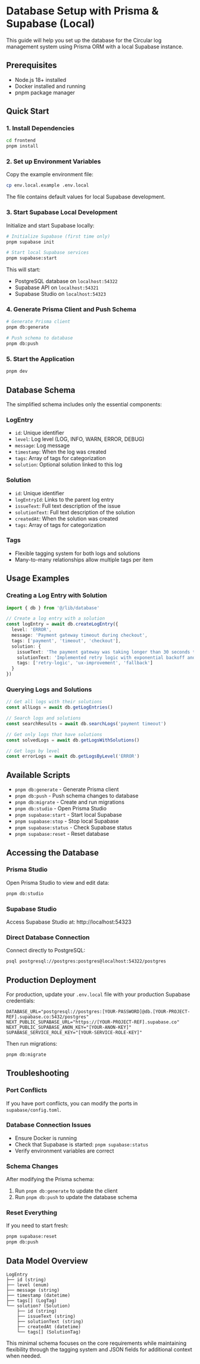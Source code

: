 # Database Setup with Prisma & Supabase (Local)

This guide will help you set up the database for the Circular log management system using Prisma ORM with a local Supabase instance.

## Prerequisites

- Node.js 18+ installed
- Docker installed and running
- pnpm package manager

## Quick Start

### 1. Install Dependencies

```bash
cd frontend
pnpm install
```

### 2. Set up Environment Variables

Copy the example environment file:

```bash
cp env.local.example .env.local
```

The file contains default values for local Supabase development.

### 3. Start Supabase Local Development

Initialize and start Supabase locally:

```bash
# Initialize Supabase (first time only)
pnpm supabase init

# Start local Supabase services
pnpm supabase:start
```

This will start:
- PostgreSQL database on `localhost:54322`
- Supabase API on `localhost:54321`
- Supabase Studio on `localhost:54323`

### 4. Generate Prisma Client and Push Schema

```bash
# Generate Prisma client
pnpm db:generate

# Push schema to database
pnpm db:push
```

### 5. Start the Application

```bash
pnpm dev
```

## Database Schema

The simplified schema includes only the essential components:

### LogEntry
- `id`: Unique identifier
- `level`: Log level (LOG, INFO, WARN, ERROR, DEBUG)
- `message`: Log message
- `timestamp`: When the log was created
- `tags`: Array of tags for categorization
- `solution`: Optional solution linked to this log

### Solution
- `id`: Unique identifier
- `logEntryId`: Links to the parent log entry
- `issueText`: Full text description of the issue
- `solutionText`: Full text description of the solution
- `createdAt`: When the solution was created
- `tags`: Array of tags for categorization

### Tags
- Flexible tagging system for both logs and solutions
- Many-to-many relationships allow multiple tags per item

## Usage Examples

### Creating a Log Entry with Solution

```typescript
import { db } from '@/lib/database'

// Create a log entry with a solution
const logEntry = await db.createLogEntry({
  level: 'ERROR',
  message: 'Payment gateway timeout during checkout',
  tags: ['payment', 'timeout', 'checkout'],
  solution: {
    issueText: 'The payment gateway was taking longer than 30 seconds to respond during the checkout process, causing user frustration and cart abandonment.',
    solutionText: 'Implemented retry logic with exponential backoff and added loading indicators. Also added a fallback payment method when the primary gateway is slow.',
    tags: ['retry-logic', 'ux-improvement', 'fallback']
  }
})
```

### Querying Logs and Solutions

```typescript
// Get all logs with their solutions
const allLogs = await db.getLogEntries()

// Search logs and solutions
const searchResults = await db.searchLogs('payment timeout')

// Get only logs that have solutions
const solvedLogs = await db.getLogsWithSolutions()

// Get logs by level
const errorLogs = await db.getLogsByLevel('ERROR')
```

## Available Scripts

- `pnpm db:generate` - Generate Prisma client
- `pnpm db:push` - Push schema changes to database
- `pnpm db:migrate` - Create and run migrations
- `pnpm db:studio` - Open Prisma Studio
- `pnpm supabase:start` - Start local Supabase
- `pnpm supabase:stop` - Stop local Supabase
- `pnpm supabase:status` - Check Supabase status
- `pnpm supabase:reset` - Reset database

## Accessing the Database

### Prisma Studio
Open Prisma Studio to view and edit data:
```bash
pnpm db:studio
```

### Supabase Studio
Access Supabase Studio at: http://localhost:54323

### Direct Database Connection
Connect directly to PostgreSQL:
```bash
psql postgresql://postgres:postgres@localhost:54322/postgres
```

## Production Deployment

For production, update your `.env.local` file with your production Supabase credentials:

```env
DATABASE_URL="postgresql://postgres:[YOUR-PASSWORD]@db.[YOUR-PROJECT-REF].supabase.co:5432/postgres"
NEXT_PUBLIC_SUPABASE_URL="https://[YOUR-PROJECT-REF].supabase.co"
NEXT_PUBLIC_SUPABASE_ANON_KEY="[YOUR-ANON-KEY]"
SUPABASE_SERVICE_ROLE_KEY="[YOUR-SERVICE-ROLE-KEY]"
```

Then run migrations:
```bash
pnpm db:migrate
```

## Troubleshooting

### Port Conflicts
If you have port conflicts, you can modify the ports in `supabase/config.toml`.

### Database Connection Issues
- Ensure Docker is running
- Check that Supabase is started: `pnpm supabase:status`
- Verify environment variables are correct

### Schema Changes
After modifying the Prisma schema:
1. Run `pnpm db:generate` to update the client
2. Run `pnpm db:push` to update the database schema

### Reset Everything
If you need to start fresh:
```bash
pnpm supabase:reset
pnpm db:push
```

## Data Model Overview

```
LogEntry
├── id (string)
├── level (enum)
├── message (string)
├── timestamp (datetime)
├── tags[] (LogTag)
└── solution? (Solution)
    ├── id (string)
    ├── issueText (string)
    ├── solutionText (string)
    ├── createdAt (datetime)
    └── tags[] (SolutionTag)
```

This minimal schema focuses on the core requirements while maintaining flexibility through the tagging system and JSON fields for additional context when needed.

